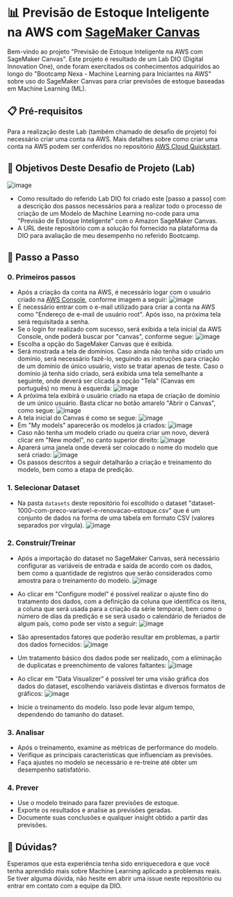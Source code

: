 # 📊 Previsão de Estoque Inteligente na AWS com [SageMaker Canvas](https://aws.amazon.com/pt/sagemaker/canvas/)

Bem-vindo ao projeto "Previsão de Estoque Inteligente na AWS com SageMaker Canvas". Este  projeto é resultado de um Lab DIO (Digital Innovation One), onde foram exercitados os conhecimentos adquiridos ao longo do "Bootcamp Nexa - Machine Learning para Iniciantes na AWS" sobre uso do SageMaker Canvas para criar previsões de estoque baseadas em Machine Learning (ML).

## 📋 Pré-requisitos

Para a realização deste Lab (também chamado de desafio de projeto) foi necessário criar uma conta na AWS. Mais detalhes sobre como criar uma conta na AWS podem ser conferidos no repositório [AWS Cloud Quickstart](https://github.com/digitalinnovationone/aws-cloud-quickstart).


## 🎯 Objetivos Deste Desafio de Projeto (Lab)

![image](https://github.com/digitalinnovationone/lab-aws-sagemaker-canvas-estoque/assets/730492/72f5c21f-5562-491e-aa42-2885a3184650)

- Como resultado do referido Lab DIO foi criado este [passo a passo] com a descrição dos passos necessários para a realizar todo o processo de criação de um Modelo de Machine Learning no-code para uma "Previsão de Estoque Inteligente" com o Amazon SageMaker Canvas.
- A URL deste repositório com a solução foi fornecido na plataforma da DIO para avaliação de meu desempenho no referido Bootcamp.


## 🚀 Passo a Passo

### 0. Primeiros passos
-   Após a criação da conta na AWS, é necessário logar com o usuário criado na [AWS Console](https://signin.aws.amazon.com/signin?redirect_uri=https%3A%2F%2Fconsole.aws.amazon.com%2Fconsole%2Fhome%3FhashArgs%3D%2523%26isauthcode%3Dtrue%26nc2%3Dh_ct%26oauthStart%3D1722891305242%26src%3Dheader-signin%26state%3DhashArgsFromTB_us-east-2_1eb17e8439ff0272&client_id=arn%3Aaws%3Asignin%3A%3A%3Aconsole%2Fcanvas&forceMobileApp=0&code_challenge=ZRclOwZ9iEQarWEC2ALxQLWX9SXQzD1RI5PUn-fC_lQ&code_challenge_method=SHA-256), conforme imagem a seguir:
![image](https://github.com/ronaldoramos85/lab-aws-sagemaker-canvas-estoque/blob/main/images/login_console_AWS.jpg)
-   É necessário entrar com o e-mail utilizado para criar a conta na AWS como "Endereço de e-mail de usuário root". Após isso, na próxima tela será requisitada a senha.
-   Se o login for realizado com sucesso, será exibida a tela inicial da AWS Console, onde poderá buscar por "canvas", conforme segue:
![image](https://github.com/ronaldoramos85/lab-aws-sagemaker-canvas-estoque/blob/main/images/Home_AWS_Console.jpg)
-   Escolha a opção do SageMaker Canvas que é exibida.
-	Será mostrada a tela de domínios. Caso ainda não tenha sido criado um domínio, será necessário fazê-lo, seguindo as instruções para criação de um domínio de único usuário, visto se tratar apenas de teste. Caso o domínio já tenha sido criado, será exibida uma tela semelhante a seguinte, onde deverá ser clicada a opção "Tela" (Canvas em português) no menu à esquerda:
![image](https://github.com/ronaldoramos85/lab-aws-sagemaker-canvas-estoque/blob/main/images/Dominio.jpg)
-	A próxima tela exibirá o usuário criado na etapa de criação de domínio de um único usuário. Basta clicar no botão amarelo "Abrir o Canvas", como segue:
![image](https://github.com/ronaldoramos85/lab-aws-sagemaker-canvas-estoque/blob/main/images/usuario.jpg)
-	A tela inicial do Canvas é como se segue:
![image](https://github.com/ronaldoramos85/lab-aws-sagemaker-canvas-estoque/blob/main/images/Home_SageMaker_Canvas.jpg)
-	Em "My models" aparecerão os modelos já criados:
![image](https://github.com/ronaldoramos85/lab-aws-sagemaker-canvas-estoque/blob/main/images/Modelo_criado.jpg)
-	Caso não tenha um modelo criado ou queira criar um novo, deverá clicar em "New model", no canto superior direito:
![image](https://github.com/ronaldoramos85/lab-aws-sagemaker-canvas-estoque/blob/main/images/Modelo_criado.jpg)
-	Aparerá uma janela onde deverá ser colocado o nome do modelo que será criado:
![image](https://github.com/ronaldoramos85/lab-aws-sagemaker-canvas-estoque/blob/main/images/nomear_modelo.jpg)
-	Os passos descritos a seguir detalharão a criação e treinamento do modelo, bem como a etapa de predição.


### 1. Selecionar Dataset

-   Na pasta `datasets` deste repositório foi escolhido o dataset "dataset-1000-com-preco-variavel-e-renovacao-estoque.csv" que é um conjunto de dados na forma de uma tabela em formato CSV (valores separados por vírgula).
![image](https://github.com/ronaldoramos85/lab-aws-sagemaker-canvas-estoque/blob/main/images/Dataset.jpg)

### 2. Construir/Treinar

-   Após a importação do dataset no SageMaker Canvas, será necessário configurar as variáveis de entrada e saída de acordo com os dados, bem como a quantidade de registros que serão considerados como amostra para o treinamento do modelo.
![image](https://github.com/ronaldoramos85/lab-aws-sagemaker-canvas-estoque/blob/main/images/Build_002.jpg)
-	Ao clicar em "Configure model" é possível realizar o ajuste fino do tratamento dos dados, com a definição da coluna que identifica os itens, a coluna que será usada para a criação da série temporal, bem como o número de dias da predição e se será usado o calendário de feriados de algum país, como pode ser visto a seguir:
![image](https://github.com/ronaldoramos85/lab-aws-sagemaker-canvas-estoque/blob/main/images/Build_006.jpg)
-	São apresentados fatores que poderão resultar em problemas, a partir dos dados fornecidos:
![image](https://github.com/ronaldoramos85/lab-aws-sagemaker-canvas-estoque/blob/main/images/Build_004.jpg)
-	Um tratamento básico dos dados pode ser realizado, com a eliminação de duplicatas e preenchimento de valores faltantes:
![image](https://github.com/ronaldoramos85/lab-aws-sagemaker-canvas-estoque/blob/main/images/Build_005.jpg)
-	Ao clicar em "Data Visualizer" é possível ter uma visão gráfica dos dados do dataset, escolhendo variáveis distintas e diversos formatos de gráficos:
![image](https://github.com/ronaldoramos85/lab-aws-sagemaker-canvas-estoque/blob/main/images/Build_010.jpg)


-   Inicie o treinamento do modelo. Isso pode levar algum tempo, dependendo do tamanho do dataset.

### 3. Analisar

-   Após o treinamento, examine as métricas de performance do modelo.
-   Verifique as principais características que influenciam as previsões.
-   Faça ajustes no modelo se necessário e re-treine até obter um desempenho satisfatório.

### 4. Prever

-   Use o modelo treinado para fazer previsões de estoque.
-   Exporte os resultados e analise as previsões geradas.
-   Documente suas conclusões e qualquer insight obtido a partir das previsões.

## 🤔 Dúvidas?

Esperamos que esta experiência tenha sido enriquecedora e que você tenha aprendido mais sobre Machine Learning aplicado a problemas reais. Se tiver alguma dúvida, não hesite em abrir uma issue neste repositório ou entrar em contato com a equipe da DIO.
